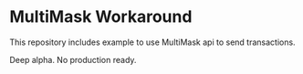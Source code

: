 # MultiMask Workaround

This repository includes example to use MultiMask api to send transactions.

Deep alpha. No production ready.